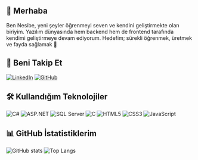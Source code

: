## 👋 Merhaba

Ben Nesibe, yeni şeyler öğrenmeyi seven ve kendini geliştirmekte olan biriyim. Yazılım dünyasında hem backend hem de frontend tarafında kendimi geliştirmeye devam ediyorum. Hedefim; sürekli öğrenmek, üretmek ve fayda sağlamak 🌱



## 🔗 Beni Takip Et
[![LinkedIn](https://img.shields.io/badge/LinkedIn-0077B5?style=for-the-badge&logo=linkedin&logoColor=white)](https://www.linkedin.com/in/arife-nesibe-nur-k%C4%B1z%C4%B1ltoprak-3059b8160/)
[![GitHub](https://img.shields.io/badge/GitHub-100000?style=for-the-badge&logo=github&logoColor=white)](https://github.com/nesibekzltprk)



## 🛠️ Kullandığım Teknolojiler

![C#](https://img.shields.io/badge/C%23-68217A?style=for-the-badge&logo=csharp&logoColor=white)
![ASP.NET](https://img.shields.io/badge/ASP.NET-512BD4?style=for-the-badge&logo=.net&logoColor=white)
![SQL Server](https://img.shields.io/badge/SQL_Server-CC2927?style=for-the-badge&logo=microsoft-sql-server&logoColor=white)
![C](https://img.shields.io/badge/C-00599C?style=for-the-badge&logo=c&logoColor=white)
![HTML5](https://img.shields.io/badge/HTML5-E34F26?style=for-the-badge&logo=html5&logoColor=white)
![CSS3](https://img.shields.io/badge/CSS3-1572B6?style=for-the-badge&logo=css3&logoColor=white)
![JavaScript](https://img.shields.io/badge/JavaScript-F7DF1E?style=for-the-badge&logo=javascript&logoColor=black)



## 📊 GitHub İstatistiklerim

![GitHub stats](https://github-readme-stats.vercel.app/api?username=nesibekzltprk&show_icons=true&theme=radical&hide=contribs,prs)
![Top Langs](https://github-readme-stats.vercel.app/api/top-langs/?username=nesibekzltprk&layout=compact&theme=radical)


